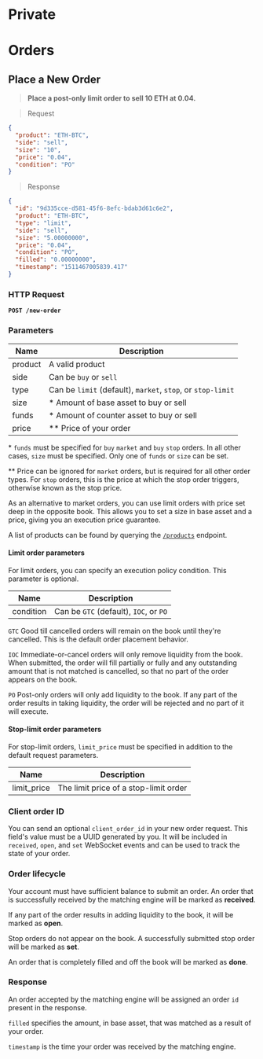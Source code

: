 <h1 id='REST-Private' class='section-subheader'>Private</h1>

# Orders

## Place a New Order

> **Place a post-only limit order to sell 10 ETH at 0.04.**

> Request

```json
{
  "product": "ETH-BTC",
  "side": "sell",
  "size": "10",
  "price": "0.04",
  "condition": "PO"
}
```

> Response

```json
{
  "id": "9d335cce-d581-45f6-8efc-bdab3d61c6e2",
  "product": "ETH-BTC",
  "type": "limit",
  "side": "sell",
  "size": "5.00000000",
  "price": "0.04",
  "condition": "PO",
  "filled": "0.00000000",
  "timestamp": "1511467005839.417"
}
```

### HTTP Request

**`POST /new-order`**

### Parameters

Name | Description
---------- | -------
product | A valid product
side | Can be `buy` or `sell`
type | Can be `limit` (default), `market`, `stop`, or `stop-limit`
size | \* Amount of base asset to buy or sell
funds | \* Amount of counter asset to buy or sell
price | \*\* Price of your order

\* `funds` must be specified for `buy` `market` and `buy` `stop` orders. In all other cases, `size` must be specified. Only one of `funds` or `size` can be set.

\*\* Price can be ignored for `market` orders, but is required for all other order types. For `stop` orders, this is the price at which the stop order triggers, otherwise known as the stop price.

As an alternative to market orders, you can use limit orders with price set deep in the opposite book. This allows you to set a size in base asset and a price, giving you an execution price guarantee.

A list of products can be found by querying the [`/products`](#products) endpoint.

#### Limit order parameters

For limit orders, you can specify an execution policy condition. This parameter is optional.

Name | Description
---------- | -------
condition | Can be `GTC` (default), `IOC`, or `PO`

`GTC` Good till cancelled orders will remain on the book until they're cancelled. This is the default order placement behavior.

`IOC` Immediate-or-cancel orders will only remove liquidity from the book. When submitted, the order will fill partially or fully and any outstanding amount that is not matched is cancelled, so that no part of the order appears on the book.

`PO` Post-only orders will only add liquidity to the book. If any part of the order results in taking liquidity, the order will be rejected and no part of it will execute.

#### Stop-limit order parameters

For stop-limit orders, `limit_price` must be specified in addition to the default request parameters.

Name | Description
---------- | -------
limit_price | The limit price of a stop-limit order

### Client order ID

You can send an optional `client_order_id` in your new order request. This field's value must be a UUID generated by you. It will be included in `received`, `open`, and `set` WebSocket events and can be used to track the state of your order.

### Order lifecycle

Your account must have sufficient balance to submit an order. An order that is successfully received by the matching engine will be marked as **received**. 

If any part of the order results in adding liquidity to the book, it will be marked as **open**. 

Stop orders do not appear on the book. A successfully submitted stop order will be marked as **set**.

An order that is completely filled and off the book will be marked as **done**.

### Response

An order accepted by the matching engine will be assigned an order `id` present in the response.

`filled` specifies the amount, in base asset, that was matched as a result of your order.

`timestamp` is the time your order was received by the matching engine.
